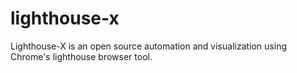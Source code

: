 # lighthouse-x
Lighthouse-X is an open source automation and visualization using Chrome's lighthouse browser tool.
